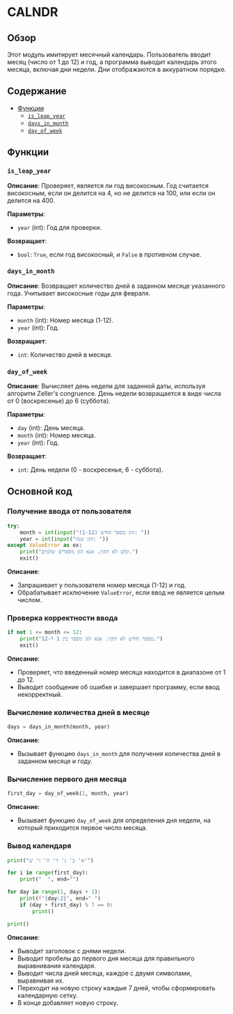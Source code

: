# CALNDR

## Обзор

Этот модуль имитирует месячный календарь. Пользователь вводит месяц (число от 1 до 12) и год, а программа выводит календарь этого месяца, включая дни недели. Дни отображаются в аккуратном порядке.

## Содержание

- [Функции](#функции)
  - [`is_leap_year`](#is_leap_year)
  - [`days_in_month`](#days_in_month)
  - [`day_of_week`](#day_of_week)

## Функции

### `is_leap_year`

**Описание**:
Проверяет, является ли год високосным. Год считается високосным, если он делится на 4, но не делится на 100, или если он делится на 400.

**Параметры**:
- `year` (int): Год для проверки.

**Возвращает**:
- `bool`: `True`, если год високосный, и `False` в противном случае.

### `days_in_month`

**Описание**:
Возвращает количество дней в заданном месяце указанного года. Учитывает високосные годы для февраля.

**Параметры**:
- `month` (int): Номер месяца (1-12).
- `year` (int): Год.

**Возвращает**:
- `int`: Количество дней в месяце.

### `day_of_week`

**Описание**:
Вычисляет день недели для заданной даты, используя алгоритм Zeller's congruence. День недели возвращается в виде числа от 0 (воскресенье) до 6 (суббота).

**Параметры**:
- `day` (int): День месяца.
- `month` (int): Номер месяца.
- `year` (int): Год.

**Возвращает**:
- `int`: День недели (0 - воскресенье, 6 - суббота).

## Основной код

### Получение ввода от пользователя

```python
try:
    month = int(input("הזן מספר חודש (1-12): "))
    year = int(input("הזן שנה: "))
except ValueError as ex:
    print("קלט לא תקין. אנא הזן מספרים שלמים.")
    exit()
```

**Описание**:
- Запрашивает у пользователя номер месяца (1-12) и год.
- Обрабатывает исключение `ValueError`, если ввод не является целым числом.

### Проверка корректности ввода

```python
if not 1 <= month <= 12:
    print("מספר חודש לא תקין. אנא הזן מספר בין 1 ל-12.")
    exit()
```

**Описание**:
- Проверяет, что введенный номер месяца находится в диапазоне от 1 до 12.
- Выводит сообщение об ошибке и завершает программу, если ввод некорректный.

### Вычисление количества дней в месяце

```python
days = days_in_month(month, year)
```

**Описание**:
- Вызывает функцию `days_in_month` для получения количества дней в заданном месяце и году.

### Вычисление первого дня месяца

```python
first_day = day_of_week(1, month, year)
```

**Описание**:
- Вызывает функцию `day_of_week` для определения дня недели, на который приходится первое число месяца.

### Вывод календаря

```python
print("א' ב' ג' ד' ה' ו' ש'")

for i in range(first_day):
    print("  ", end="")

for day in range(1, days + 1):
    print(f"{day:2}", end=" ")
    if (day + first_day) % 7 == 0:
        print()

print()
```

**Описание**:
- Выводит заголовок с днями недели.
- Выводит пробелы до первого дня месяца для правильного выравнивания календаря.
- Выводит числа дней месяца, каждое с двумя символами, выравнивая их.
- Переходит на новую строку каждые 7 дней, чтобы сформировать календарную сетку.
- В конце добавляет новую строку.